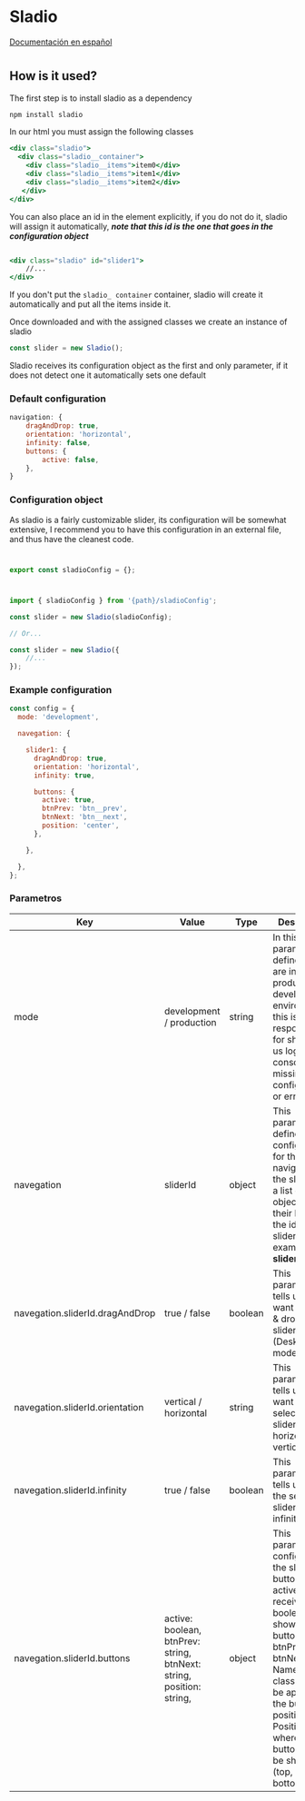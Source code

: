 # Sladio

[Documentación en español](https://groovy-stocking-90c.notion.site/Primeros-pasos-ca72a1fb376a42a1b7f26c4255ad0866)

#

## How is it used?

The first step is to install sladio as a dependency

```powershell
npm install sladio
```

In our html you must assign the following classes

```jsx
<div class="sladio">
  <div class="sladio__container">
    <div class="sladio__items">item0</div>
    <div class="sladio__items">item1</div>
    <div class="sladio__items">item2</div>
   </div>
</div>
```

You can also place an id in the element explicitly, if you do not do it, sladio will assign it automatically, ***note that this id is the one that goes in the configuration object***

```jsx

<div class="sladio" id="slider1">
	//...
</div>
```

If you don't put the `sladio_ container` container, sladio will create it automatically and put all the items inside it.


Once downloaded and with the assigned classes we create an instance of sladio

```jsx
const slider = new Sladio();
```

Sladio receives its configuration object as the first and only parameter, if it does not detect one it
automatically sets one default


### Default configuration

```jsx
navigation: {
	dragAndDrop: true,
	orientation: 'horizontal',
	infinity: false,
	buttons: {
		active: false,
	},
}
```


### Configuration object

As sladio is a fairly customizable slider, its configuration will be somewhat extensive, I recommend you to have
this configuration in an external file, and thus have the cleanest code.

#

```jsx
export const sladioConfig = {};
```

#

```jsx
import { sladioConfig } from '{path}/sladioConfig';

const slider = new Sladio(sladioConfig);

// Or...

const slider = new Sladio({
	//...
});
```

### Example configuration

```jsx
const config = {
  mode: 'development',

  navegation: {

    slider1: {
      dragAndDrop: true,
      orientation: 'horizontal', 
      infinity: true, 

      buttons: {
        active: true, 
        btnPrev: 'btn__prev',
        btnNext: 'btn__next',
        position: 'center',
      },

    },

  },
};
```


### Parametros

| Key                             | Value                                                                | Type    | Description                                                                                                                                                                                                                                               |
| ------------------------------- | -------------------------------------------------------------------- | ------- | --------------------------------------------------------------------------------------------------------------------------------------------------------------------------------------------------------------------------------------------------------- |
| mode                            | development / production                                             | string  | In this parameter we define if we are in a production or development environment, this is responsible for showing us logs in the console of missing configurations or errors.                                                                             |
| navegation                      | sliderId                                                             | object  | This parameter defines the configuration for the navigation of the slider, it is a list of objects where their keys are the ids of the sliders for example: **slider1**                                                                                   |
| navegation.sliderId.dragAndDrop | true / false                                                         | boolean | This parameter tells us if we want the drag & drop in our slider (Desktop mode)                                                                                                                                                                           |
| navegation.sliderId.orientation | vertical / horizontal                                                | string  | This parameter tells us if we want the selected slider to scroll horizontally or vertically                                                                                                                                                               |
| navegation.sliderId.infinity    | true / false                                                         | boolean | This parameter tells us that the selected slider has an infinite scroll                                                                                                                                                                                   |
| navegation.sliderId.buttons     | active: boolean, btnPrev: string, btnNext: string, position: string, | object  | This parameter configures the slider buttons - active: receives a boolean, this show or hide buttons - btnPrev, btnNext: Name of the class that will be applied to the buttons - position: Position where the buttons will be shown (top, center, bottom) |
